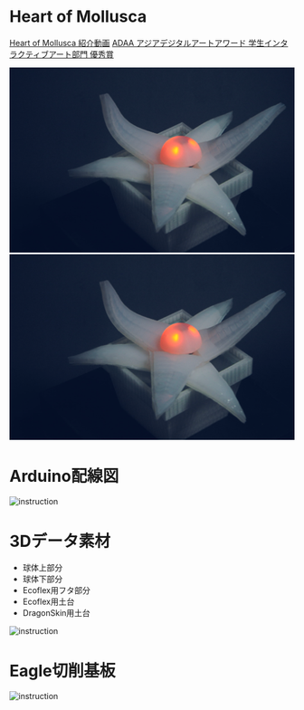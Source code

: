 # Heart of Mollusca

[Heart of Mollusca 紹介動画](https://vimeo.com/240353748)
[ADAA アジアデジタルアートアワード 学生インタラクティブアート部門 優秀賞](https://adaa.jp/ja/winners/winners2017.html)

<img src="img/heart_of_mollusca_01.jpg" alt="pic01" title="写真1">
<img src="img/heart_of_mollusca_01.jpg" alt="pic02" title="写真２">

# Arduino配線図

<img src="img/inst_arduino.png" alt="instruction" title="説明">

# 3Dデータ素材

* 球体上部分
* 球体下部分
* Ecoflex用フタ部分
* Ecoflex用土台
* DragonSkin用土台

<img src="img/inst_3d.png" alt="instruction" title="説明">

# Eagle切削基板

<img src="img/inst_eagle.png" alt="instruction" title="説明">

